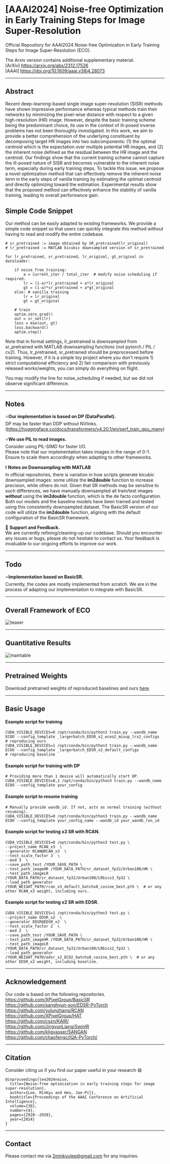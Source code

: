 # [AAAI2024] Noise-free Optimization in Early Training Steps for Image Super-Resolution
Official Repository for AAAI2024 Noise-free Optimization in Early Training Steps for Image Super-Resolution (ECO). 

The Arxiv version contains additional supplementary material.\
[ArXiv] https://arxiv.org/abs/2312.17526 \
[AAAI] https://doi.org/10.1609/aaai.v38i4.28073

---

## Abstract
Recent deep-learning-based single image super-resolution (SISR) methods have shown impressive performance whereas typical methods train their networks by minimizing the pixel-wise distance with respect to a given high-resolution (HR) image. However, despite the basic training scheme being the predominant choice, its use in the context of ill-posed inverse problems has not been thoroughly investigated. In this work, we aim to provide a better comprehension of the underlying constituent by decomposing target HR images into two subcomponents: (1) the optimal centroid which is the expectation over multiple potential HR images, and (2) the inherent noise defined as the residual between the HR image and the centroid. Our findings show that the current training scheme cannot capture the ill-posed nature of SISR and becomes vulnerable to the inherent noise term, especially during early training steps. To tackle this issue, we propose a novel optimization method that can effectively remove the inherent noise term in the early steps of vanilla training by estimating the optimal centroid and directly optimizing toward the estimation. Experimental results show that the proposed method can effectively enhance the stability of vanilla training, leading to overall performance gain.



## Simple Code Snippet

Our method can be easily adapted to existing frameworks. We provide a simple code snippet so that users can quickly integrate this method without having to read and modify the entire codebase.
```
# sr_pretrained := image obtained by SR_pretrained(lr_original)
# lr_pretrained := MATLAB bicubic downsampled version of sr_pretrained

for lr_pretrained, sr_pretrained, lr_original, gt_original in dataloader:
    
    if noise_free_training:
        a = current_iter / total_iter  # modify noise scheduling if required.
        lr = (1-a)*lr_pretrained + a*lr_original
        gt = (1-a)*sr_pretrained + a*gt_original
    else: # vanilla training
        lr = lr_original
        gt = gt_original
    
    # train
    optim.zero_grad()
    out = sr_net(lr)
    loss = mse(out, gt)
    loss.backward()
    optim.step()
```

Note that in formal settings, lr_pretrained is downsampled from sr_pretrained with MATLAB downsampling functions (not pytorch / PIL / cv2).
Thus, lr_pretrained, sr_pretrained should be preprocessed before training.
However, if it is a simple toy project where you don't require 1) strict computational efficiency and 2) fair comparison with previously released works/weights, you can simply do everything on flight.

You may modify the line for noise_scheduling if needed, but we did not observe significant difference.


---
## Notes

:star:**Our implementation is based on DP (DataParallel).** \
DP may be faster than DDP without NVlinks. (https://huggingface.co/docs/transformers/v4.20.1/en/perf_train_gpu_many)

:star:**We use PIL to read images.** \
Consider using PIL-SIMD for faster I/O. \
Please note that our implementation takes images in the range of 0-1. \
Ensure to scale them accordingly when adapting to other frameworks.


:exclamation: **Notes on Downsampling with MATLAB** \
In official repositories, there is variation in how scripts generate bicubic downsampled images: some utilize the **im2double** function to increase precision, while others do not. Given that SR methods may be sensitive to such differences, we have manually downsampled all train/test images **_without_** using the **im2double** function, which is the de facto configuration. Both our models and the baseline models have been trained and tested using this consistently downsampled dataset.
The BasicSR version of our code will utilize the **im2double** function, aligning with the default configuration of the BasicSR framework.


:eyes: **Support and Feedback.** \
We are currently refining/cleaning-up our codebase. Should you encounter any issues or bugs, please do not hesitate to contact us. Your feedback is invaluable to our ongoing efforts to improve our work.


---

## Todo
:star:**Implementation based on BasicSR.** \
Currently, the codes are mostly implemented from scratch. We are in the process of adapting our implementation to integrate with BasicSR.


---


## Overall Framework of ECO
![teaser](assets/main_figure.png)


---


## Quantitative Results
![maintable](assets/eco_quant_table.png)



---
## Pretrained Weights
Download pretrained weights of reproduced baselines and ours [here](https://drive.google.com/drive/folders/1JY_mnH780kKV9iEGcFDfa_dlvBEu-fKf?usp=sharing).


---
## Basic Usage

#### Example script for training
```
CUDA_VISIBLE_DEVICES=0 /opt/conda/bin/python3 train.py --wandb_name ECOO --config_template _largerbatch_EDSR_x2_ecoo2_mixup_lrx2_configs  # reproducing ours
CUDA_VISIBLE_DEVICES=1 /opt/conda/bin/python3 train.py --wandb_name ECOO --config_template _largerbatch_EDSR_x2_default_configs           # reproducing baseline
```

#### Example script for training with DP
```
# Providing more than 1 device will automatically start DP.
CUDA_VISIBLE_DEVICES=0,1 /opt/conda/bin/python3 train.py --wandb_name ECOO --config_template your_config  
```

#### Example script to resume training
```
# Manually provide wandb_id. If not, acts as normal training (without resuming).
CUDA_VISIBLE_DEVICES=0 /opt/conda/bin/python3 train.py --wandb_name ECOO --config_template your_config_name --wandb_id your_wandb_run_id
```

#### Example script for testing x3 SR with RCAN. 
```
CUDA_VISIBLE_DEVICES=0 /opt/conda/bin/python3 test.py \
--project_name RCAN_x3  \
--generator RCAN@RCAN_x3  \
--test_scale_factor 3  \
--mod 3  \
--save_path_test /YOUR_SAVE_PATH \
--test_path_imageHR /YOUR_DATA_PATH/sr_dataset_fp32/Urban100/HR \
--test_path_imageLR /YOUR_DATA_PATH/sr_dataset_fp32/Urban100/LRbicx3_fp32 \
--load_path_generator /YOUR_WEIGHT_PATH/rcan_x3_default_batchx8_cosine_best.pth \  # or any other RCAN_x3 weight, including ours. 
```
#### Example script for testing x2 SR with EDSR. 
```
CUDA_VISIBLE_DEVICES=1 /opt/conda/bin/python3 test.py \
--project_name EDSR_x2  \
--generator EDSR@EDSR_x2  \
--test_scale_factor 2  \
--mod 2  \
--save_path_test /YOUR_SAVE_PATH \
--test_path_imageHR /YOUR_DATA_PATH/sr_dataset_fp32/Urban100/HR \
--test_path_imageLR /YOUR_DATA_PATH/sr_dataset_fp32/Urban100/LRbicx2_fp32 \
--load_path_generator /YOUR_WEIGHT_PATH/edsr_x2_ECO2_batchx8_cosine_best.pth \  # or any other EDSR_x2 weight, including baseline.
```

---
## Acknowledgement
Our code is based on the following repositories. \
https://github.com/XPixelGroup/BasicSR \
https://github.com/sanghyun-son/EDSR-PyTorch \
https://github.com/yulunzhang/RCAN \
https://github.com/XPixelGroup/HAT \
https://github.com/cszn/KAIR/ \
https://github.com/JingyunLiang/SwinIR \
https://github.com/kligvasser/SANGAN \
https://github.com/chaofengc/IQA-PyTorch/


---


## Citation
Consider citing us if you find our paper useful in your research :smile:
```
@inproceedings{lee2024noise,
  title={Noise-free optimization in early training steps for image super-resolution},
  author={Lee, MinKyu and Heo, Jae-Pil},
  booktitle={Proceedings of the AAAI Conference on Artificial Intelligence},
  volume={38},
  number={4},
  pages={2920--2928},
  year={2024}
}
```

---


## Contact
Please contact me via 2minkyulee@gmail.com for any inquiries.


